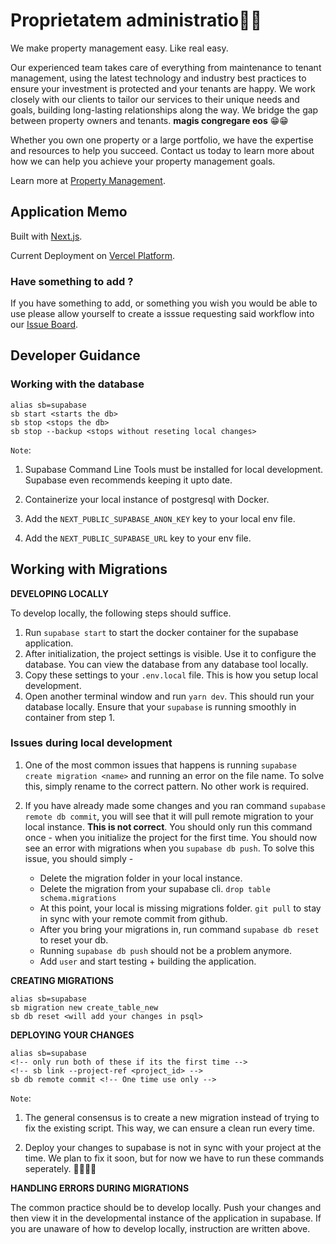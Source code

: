 
# Proprietatem administratio🍩🍩

We make property management easy. Like real easy.

Our experienced team takes care of everything from maintenance to tenant management, using the latest technology and industry best practices to ensure your investment is protected and your tenants are happy. We work closely with our clients to tailor our services to their unique needs and goals, building long-lasting relationships along the way. We bridge the gap between property owners and tenants. **magis congregare eos** 😁😁

Whether you own one property or a large portfolio, we have the expertise and resources to help you succeed. Contact us today to learn more about how we can help you achieve your property management goals.

Learn more at [Property Management](https://google.com).

## Application Memo

Built with [Next.js](https://nextjs.org/).

Current Deployment on [Vercel Platform](https://vercel.com/new?utm_medium=default-template&filter=next.js&utm_source=create-next-app&utm_campaign=create-next-app-readme).

### Have something to add ?

If you have something to add, or something you wish you would be able to use please allow yourself to create a isssue requesting said workflow into our [Issue Board](https://github.com/earmuff-jam/climate/issues).

## Developer Guidance

### Working with the database
```
alias sb=supabase
sb start <starts the db>
sb stop <stops the db>
sb stop --backup <stops without reseting local changes>
```

`Note`:

1. Supabase Command Line Tools must be installed for local development. Supabase even recommends keeping it upto date.

2. Containerize your local instance of postgresql with Docker.

3. Add the `NEXT_PUBLIC_SUPABASE_ANON_KEY` key to your local env file.

4. Add the `NEXT_PUBLIC_SUPABASE_URL` key to your env file.

## Working with Migrations

**DEVELOPING LOCALLY**

To develop locally, the following steps should suffice.
1. Run `supabase start` to start the docker container for the supabase application.
2. After initialization, the project settings is visible. Use it to configure the database. You can view the database from any database tool locally.
3. Copy these settings to your `.env.local` file. This is how you setup local development.
4. Open another terminal window and run `yarn dev`. This should run your database locally. Ensure that your `supabase` is running smoothly in container from step 1.

### Issues during local development

1. One of the most common issues that happens is running `supabase create migration <name>` and running an error on the file name.
   To solve this, simply rename to the correct pattern. No other work is required.
2. If you have already made some changes and you ran command `supabase remote db commit`, you will see that it will pull remote migration to your local instance. **This is not correct**. You should only run this command once - when you initialize the project for the first time.
   You should now see an error with migrations when you `supabase db push`. To solve this issue, you should simply -

    - Delete the migration folder in your local instance.
    - Delete the migration from your supabase cli. `drop table schema.migrations`
    - At this point, your local is missing migrations folder. `git pull` to stay in sync with your remote commit from github.
    - After you bring your migrations in, run command `supabase db reset` to reset your db.
    - Running `supabase db push` should not be a problem anymore.
    - Add `user` and start testing + building the application.

**CREATING MIGRATIONS**

```
alias sb=supabase
sb migration new create_table_new
sb db reset <will add your changes in psql>

```

**DEPLOYING YOUR CHANGES**

```
alias sb=supabase
<!-- only run both of these if its the first time -->
<!-- sb link --project-ref <project_id> -->
sb db remote commit <!-- One time use only -->
```

`Note`:

1. The general consensus is to create a new migration instead of trying to fix the existing script. This way, we can ensure a clean run every time.

2. Deploy your changes to supabase is not in sync with your project at the time. We plan to fix it soon, but for now we have to run these commands seperately. 😵‍💫😵‍💫

**HANDLING ERRORS DURING MIGRATIONS**

The common practice should be to develop locally.
Push your changes and then view it in the developmental instance of the application in supabase.
If you are unaware of how to develop locally, instruction are written above.
